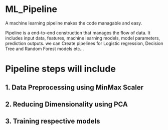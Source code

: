 # ML_Pipeline
A machine learning pipeline makes the code managable and easy.

Pipeline is a end-to-end construction that manages the flow of data. It includes input data, features, machine learning models, model parameters, prediction outputs.
we can Create pipelines for Logistic regression, Decision Tree and Random Forest models etc...
#  Pipeline steps will include
## 1. Data Preprocessing using MinMax Scaler
## 2. Reducing Dimensionality using PCA
## 3. Training respective models

